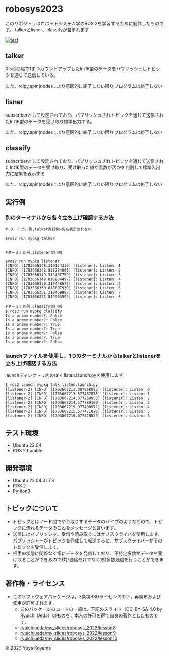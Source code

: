 # robosys2023
このリポジトリはロボットシステム学のROS 2を学習するために制作したものです。
talkerとlisner、classifyが含まれます

[![test](https://github.com/YuyaKoyama-CIT/mypkg/actions/workflows/test.yml/badge.svg)](https://github.com/YuyaKoyama-CIT/mypkg/actions/workflows/test.yml)

## talker
0.5秒間隔で1ずつカウントアップしたInt16型のデータをパブリッシュしトピックを通じて送信している。

また、rclpy.spin(node)により意図的に終了しない限りプログラムは終了しない

## lisner
subscriberとして設定されており、パブリッシュされトピックを通じて送信されたInt16型のデータを受け取り標準出力する。

また、rclpy.spin(node)により意図的に終了しない限りプログラムは終了しない

## classify
subscriberとして設定されており、パブリッシュされトピックを通じて送信されたInt16型のデータを受け取り、受け取った値が素数が否かを判別して標準入出力に結果を表示する

また、rclpy.spin(node)により意図的に終了しない限りプログラムは終了しない

## 実行例
### 別のターミナルから各々立ち上げ確認する方法

```
# ターミナル例,talker実行側←何も表示されない

$ros2 run mypkg talker


#ターミナル例,listener実行側

$ros2 run mypkg listener
[INFO] [1703666348.319124330] [listener]: Listen: 1
[INFO] [1703666348.818284065] [listener]: Listen: 2
[INFO] [1703666349.318467759] [listener]: Listen: 3
[INFO] [1703666349.818984497] [listener]: Listen: 4
[INFO] [1703666350.319458677] [listener]: Listen: 5
[INFO] [1703666350.818807939] [listener]: Listen: 6
[INFO] [1703666351.319469897] [listener]: Listen: 7
[INFO] [1703666351.819993592] [listener]: Listen: 8

#ターミナル例,classify実行側
$ ros2 run mypkg classify
Is a prime number?: False
Is a prime number?: False
Is a prime number?: True
Is a prime number?: True
Is a prime number?: False
Is a prime number?: True
Is a prime number?: False
```
### launchファイルを使用し、1つのターミナルからtalkerとlistenerを立ち上げ確認する方法
launchディレクトリ内のtalk_listen.launch.pyを使用します。
```
$ ros2 launch mypkg talk_listen.launch.py
[listener-2] [INFO] [1703667213.087868083] [listener]: Listen: 0
[listener-2] [INFO] [1703667213.577467675] [listener]: Listen: 1
[listener-2] [INFO] [1703667214.077250950] [listener]: Listen: 2
[listener-2] [INFO] [1703667214.577789160] [listener]: Listen: 3
[listener-2] [INFO] [1703667215.077400572] [listener]: Listen: 4
[listener-2] [INFO] [1703667215.577471026] [listener]: Listen: 5
[listener-2] [INFO] [1703667216.077418539] [listener]: Listen: 6
```

## テスト環境
* Ubuntu 22.04
* ROS 2 humble

## 開発環境
* Ubuntu 22.04.3 LTS
* ROS 2
* Python3

## トピックについて
* トピックとはノード間でやり取りするデータのパイプのようなもので、トピックに流れるデータのことをメッセージと言います。
* 送信にはパブリッシャ、受信や読み取りにはサブスクライバを使用します。パブリッシャーがトピックを作成して転送すると、サブスクライバーがそのトピックを受信します。
* 相手の状態に関係なく常にデータを発信しており、不特定多数がデータを受け取ることができるので1対1通信だけでなく1対多数通信を行うことができます。 

## 著作権・ライセンス
* このソフトウェアパッケージは，3条項BSDライセンスの下，再頒布および使用が許可されます．
    * このパッケージのコードの一部は，下記のスライド（CC-BY-SA 4.0 by Ryuichi Ueda）のものを，本人の許可を得て自身の著作としたものです．
    * [ryuichiueda/my_slides/robosys_2022/lesson8](https://github.com/ryuichiueda/my_slides/blob/master/robosys_2022/lesson8.md)
    * [ryuichiueda/my_slides/robosys_2022/lesson9](https://github.com/ryuichiueda/my_slides/blob/master/robosys_2022/lesson9.md)
    * [ryuichiueda/my_slides/robosys_2022/lesson10](https://github.com/ryuichiueda/my_slides/blob/master/robosys_2022/lesson10.md)

© 2023 Yuya Koyama
